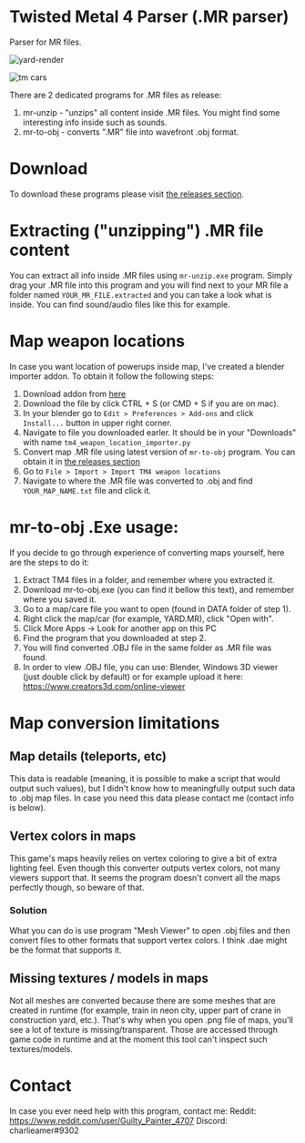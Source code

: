 # Twisted Metal 4 Parser (.MR parser)
Parser for MR files.


![yard-render](https://user-images.githubusercontent.com/5943275/109431818-ac102b80-7a08-11eb-8087-d033d0efda43.png)


![tm cars](https://user-images.githubusercontent.com/5943275/109431837-baf6de00-7a08-11eb-89a0-11619bdeccd9.png)


There are 2 dedicated programs for .MR files as release:
1. mr-unzip - "unzips" all content inside .MR files. You might find some interesting info inside such as sounds.
2. mr-to-obj - converts ".MR" file into wavefront .obj format.

# Download
To download these programs please visit [the releases section](https://github.com/charlieamer/TwistedMetal4Parser/releases).

# Extracting ("unzipping") .MR file content
You can extract all info inside .MR files using `mr-unzip.exe` program. Simply drag your .MR file into this program and you will find next to your MR file a folder named `YOUR_MR_FILE.extracted` and you can take a look what is inside. You can find sound/audio files like this for example.

# Map weapon locations
In case you want location of powerups inside map, I've created a blender importer addon. To obtain it follow the following steps:

1. Download addon from [here](https://github.com/charlieamer/TwistedMetal4Parser/releases/download/v1.1/tm4_weapon_location_importer.py)
2. Download the file by click CTRL + S (or CMD + S if you are on mac).
3. In your blender go to `Edit > Preferences > Add-ons` and click `Install...` button in upper right corner.
4. Navigate to file you downloaded earler. It should be in your "Downloads"  with name `tm4_weapon_location_importer.py`
5. Convert map .MR file using latest version of `mr-to-obj` program. You can obtain it in [the releases section](https://github.com/charlieamer/TwistedMetal4Parser/releases)
6. Go to `File > Import > Import TM4 weapon locations`
7. Navigate to where the .MR file was converted to .obj and find `YOUR_MAP_NAME.txt` file and click it.

# mr-to-obj .Exe usage:
If you decide to go through experience of converting maps yourself, here are the steps to do it:

1. Extract TM4 files in a folder, and remember where you extracted it.
1. Download mr-to-obj.exe (you can find it bellow this text), and remember where you saved it.
1. Go to a map/care file you want to open (found in DATA folder of step 1).
1. Right click the map/car (for example, YARD.MR), click "Open with".
1. Click More Apps -> Look for another app on this PC
1. Find the program that you downloaded at step 2.
1. You will find converted .OBJ file in the same folder as .MR file was found.
1. In order to view .OBJ file, you can use: Blender, Windows 3D viewer (just double click by default) or for example upload it here: https://www.creators3d.com/online-viewer


# Map conversion limitations
## Map details (teleports, etc)
This data is readable (meaning, it is possible to make a script that would output such values), but I didn't know how to meaningfully output such data to .obj map files. In case you need this data please contact me (contact info is below).

## Vertex colors in maps
This game's maps heavily relies on vertex coloring to give a bit of extra lighting feel. Even though this converter outputs vertex colors, not many viewers support that. It seems the program doesn't convert all the maps perfectly though, so beware of that.

### Solution
What you can do is use program "Mesh Viewer" to open .obj files and then convert files to other formats that support vertex colors. I think .dae might be the format that supports it.

## Missing textures / models in maps
Not all meshes are converted because there are some meshes that are created in runtime (for example, train in neon city, upper part of crane in construction yard, etc.). That's why when you open .png file of maps, you'll see a lot of texture is missing/transparent. Those are accessed through game code in runtime and at the moment this tool can't inspect such textures/models.

# Contact
In case you ever need help with this program, contact me:
Reddit: https://www.reddit.com/user/Guilty_Painter_4707
Discord: charlieamer#9302